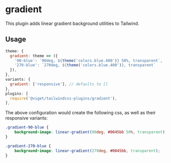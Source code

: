 # gradient

This plugin adds linear gradient background utilities to Tailwind.

## Usage

```js
theme: {
  gradient: theme => ({
    '90-blue': `90deg, ${theme('colors.blue.400')} 50%, transparent`,
    '270-blue': `270deg, ${theme('colors.blue.400')}, transparent`
  }),
},
variants: {
  gradient: ['responsive'], // defaults to []
},
plugins: [
  require('@viget/tailwindcss-plugins/gradient'),
],
```

The above configuration would create the following css, as well as their responsive variants:

```css
.gradient-90-blue {
    background-image: linear-gradient(90deg, #0045bb 50%, transparent);
}

.gradient-270-blue {
    background-image: linear-gradient(270deg, #0045bb, transparent);
}
```
